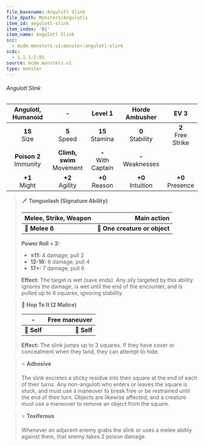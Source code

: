 ```yaml
---
file_basename: Angulotl Slink
file_dpath: Monsters/Angulotls
item_id: angulotl-slink
item_index: '01'
item_name: Angulotl Slink
scc:
  - mcdm.monsters.v1:monster:angulotl-slink
scdc:
  - 1.1.1:2:01
source: mcdm.monsters.v1
type: monster
---
```


###### Angulotl Slink

|     Angulotl, Humanoid     |               -               |         Level 1         |    Horde Ambusher     |          EV 3          |
| :------------------------: | :---------------------------: | :---------------------: | :-------------------: | :--------------------: |
|      **1S**<br/> Size      |       **5**<br/> Speed        |   **15**<br/> Stamina   | **0**<br/> Stability  | **2**<br/> Free Strike |
| **Poison 2**<br/> Immunity | **Climb, swim**<br/> Movement | **-**<br/> With Captain | **-**<br/> Weaknesses |                        |
|     **+1**<br/> Might      |      **+2**<br/> Agility      |   **+0**<br/> Reason    | **+0**<br/> Intuition |  **+0**<br/> Presence  |

<!-- -->
> 🗡 **Tonguelash (Signature Ability)**
>
> | **Melee, Strike, Weapon** |               **Main action** |
> | ------------------------- | ----------------------------: |
> | **📏 Melee 6**            | **🎯 One creature or object** |
>
> **Power Roll + 2:**
>
> - **≤11:** 4 damage; pull 2
> - **12-16:** 6 damage; pull 4
> - **17+:** 7 damage; pull 6
>
> **Effect:** The target is wet (save ends). Any ally targeted by this ability ignores the damage, is wet until the end of the encounter, and is pulled up to 6 squares, ignoring stability.

<!-- -->
> 👤 **Hop To It (2 Malice)**
>
> | **-**       | **Free maneuver** |
> | ----------- | ----------------: |
> | **📏 Self** |       **🎯 Self** |
>
> **Effect:** The slink jumps up to 3 squares. If they have cover or concealment when they land, they can attempt to hide.

<!-- -->
> ⭐️ **Adhesive**
>
> The slink excretes a sticky residue into their square at the end of each of their turns. Any non-angulotl who enters or leaves the square is stuck, and must use a maneuver to break free or be restrained until the end of their turn. Objects are likewise affected, and a creature must use a maneuver to remove an object from the square.

<!-- -->
> ⭐️ **Toxiferous**
>
> Whenever an adjacent enemy grabs the slink or uses a melee ability against them, that enemy takes 2 poison damage.
